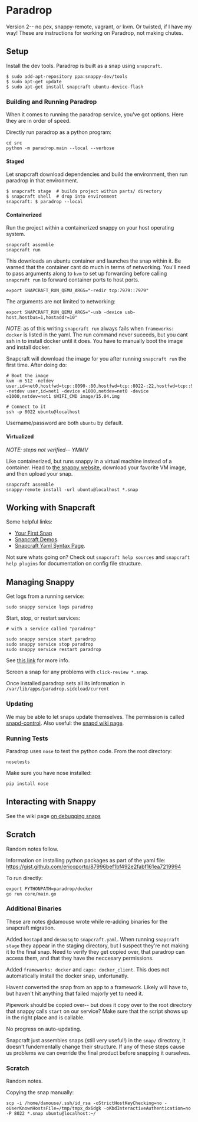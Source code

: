 # Paradrop

Version 2-- no pex, snappy-remote, vagrant, or kvm. Or twisted, if I have my way! These are instructions for working on Paradrop, not making chutes. 

## Setup

Install the dev tools. Paradrop is built as a snap using `snapcraft`.

```
$ sudo add-apt-repository ppa:snappy-dev/tools
$ sudo apt-get update
$ sudo apt-get install snapcraft ubuntu-device-flash
```

### Building and Running Paradrop

When it comes to running the paradrop service, you've got options. Here they are in order of speed. 

Directly run paradrop as a python program:  

```
cd src
python -m paradrop.main --local --verbose
```

#### Staged

Let snapcraft download dependencies and build the environment, then run paradrop in that environment.

```
$ snapcraft stage  # builds project within parts/ directory
$ snapcraft shell  # drop into environment
snapcraft: $ paradrop --local
```

#### Containerized

Run the project within a containerized snappy on your host operating system. 

```
snapcraft assemble
snapcraft run  
```

This downloads an ubuntu container and launches the snap within it. Be warned that the container cant do much in terms of networking. You'll need to pass arguments along to `kvm` to set up forwarding before calling `snapcraft run` to forward container ports to host ports.

```
export SNAPCRAFT_RUN_QEMU_ARGS="-redir tcp:7979::7979"
```

The arguments are not limited to networking: 

```
export SNAPCRAFT_RUN_QEMU_ARGS="-usb -device usb-host,hostbus=1,hostaddr=10"
```


*NOTE*: as of this writing `snapcraft run` always fails when `frameworks: docker` is listed in the yaml. The run command never suceeds, but you cant ssh in to install docker until it does. You have to manually boot the image and install docker. 

Snapcraft will download the image for you after running `snapcraft run` the first time. After doing do:

```
# Boot the image
kvm -m 512 -netdev user,id=net0,hostfwd=tcp::8090-:80,hostfwd=tcp::8022-:22,hostfwd=tcp::9999-:14321,hostfwd=tcp::9000-:9000 -netdev user,id=net1 -device e1000,netdev=net0 -device e1000,netdev=net1 $WIFI_CMD image/15.04.img

# Connect to it
ssh -p 8022 ubuntu@localhost
```

Username/password are both `ubuntu` by default.


#### Virtualized

*NOTE: steps not verified-- YMMV*

Like containerized, but runs snappy in a virtual machine instead of a container. Head to [the snappy website](https://developer.ubuntu.com/en/snappy/start/), download your favorite VM image, and then upload your snap.

```
snapcraft assemble
snappy-remote install -url ubuntu@localhost *.snap
```


## Working with Snapcraft

Some helpful links:

- [Your First Snap](https://github.com/snapcore/snapcraft/blob/master/docs/your-first-snap.md)
- [Snapcraft Demos](https://github.com/snapcore/snapcraft/tree/master/demos).
- [Snapcraft Yaml Syntax Page](https://developer.ubuntu.com/en/snappy/build-apps/snapcraft-syntax/).

Not sure whats going on? Check out `snapcraft help sources` and `snapcraft help plugins` for documentation on config file structure.


## Managing Snappy

Get logs from a running service: 
```
sudo snappy service logs paradrop
```

Start, stop, or restart services: 

```
# with a service called "paradrop"

sudo snappy service start paradrop
sudo snappy service stop paradrop
sudo snappy service restart paradrop
```

See [this link](https://blog.slock.it/let-s-play-with-snappy-ethereum-816588198528#.bwel1tmb1) for more info.

Screen a snap for any problems with `click-review *.snap`.

Once installed paradrop sets all its information in `/var/lib/apps/paradrop.sideload/current`

### Updating

We may be able to let snaps update themselves. The permission is called [snapd-control](https://developer.ubuntu.com/en/snappy/guides/interfaces/). Also useful: the [snapd wiki page](https://github.com/intelsdi-x/snap/blob/master/docs/SNAPD.md).

### Running Tests

Paradrop uses `nose` to test the python code. From the root directory: 

```
nosetests
```

Make sure you have nose installed: 

```
pip install nose
```

## Interacting with Snappy

See the wiki page [on debugging snaps](https://developer.ubuntu.com/en/snappy/build-apps/debug/)

## Scratch

Random notes follow.

Information on installing python packages as part of the yaml file: https://gist.github.com/ericoporto/87996bef1bf492e2fabf161ea7219994

To run directly: 

```
export PYTHONPATH=paradrop/docker
go run core/main.go
```

### Additional Binaries

These are notes @damouse wrote while re-adding binaries for the snapcraft migration. 

Added `hostapd` and `dnsmasq` to `snapcraft.yaml`. When running `snapcraft stage` they appear in the staging directory, but I suspect they're not making it to the final snap. Need to verify they get copied over, that paradrop can access them, and that they have the neccesary permissions.

Added `frameworks: docker` and `caps: docker_client`. This does not automatically install the docker snap, unfortunatly. 

Havent converted the snap from an app to a framework. Likely will have to, but haven't hit anything that failed majorly yet to need it. 

Pipework should be copied over-- but does it copy over to the root directory that snappy calls `start` on our service? Make sure that the script shows up in the right place and is callable.

No progress on auto-updating.

Snapcraft just assembles snaps (still very useful!) in the `snap/` directory, it doesn't fundementally change their structure. If any of these steps cause us problems we can override the final product before snapping it ourselves.


### Scratch

Random notes.

Copying the snap manually:

```
scp -i /home/damouse/.ssh/id_rsa -oStrictHostKeyChecking=no -oUserKnownHostsFile=/tmp/tmpx_dx6dgk -oKbdInteractiveAuthentication=no -P 8022 *.snap ubuntu@localhost:~/
```

